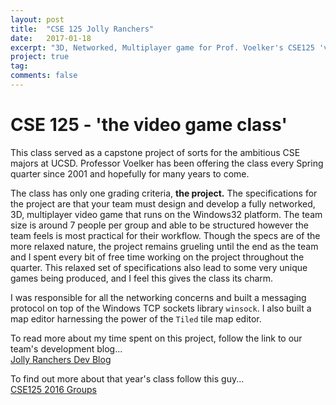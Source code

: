 ```yaml
---
layout: post
title:  "CSE 125 Jolly Ranchers"
date:   2017-01-18
excerpt: "3D, Networked, Multiplayer game for Prof. Voelker's CSE125 'video game class'."
project: true
tag:
comments: false
---
```


# CSE 125 - 'the video game class'

This class served as a capstone project of sorts for the ambitious CSE majors at UCSD. Professor Voelker has been offering the class every Spring quarter since 2001 and hopefully for many years to come. 

The class has only one grading criteria, **the project.** The specifications for the project are that your team must design and develop a fully networked, 3D, multiplayer video game that runs on the Windows32 platform. The team size is around 7 people per group and able to be structured however the team feels is most practical for their workflow. Though the specs are of the more relaxed nature, the project remains grueling until the end as the team and I spent every bit of free time working on the project throughout the quarter. This relaxed set of specifications also lead to some very unique games being produced, and I feel this gives the class its charm.

I was responsible for all the networking concerns and built a messaging protocol on top of the Windows TCP sockets library `winsock`. I also built a map editor harnessing the power of the `Tiled` tile map editor.

To read more about my time spent on this project, follow the link to our team's development blog... <br>
<a href="http://cse125.ucsd.edu/2016/cse125g5/">Jolly Ranchers Dev Blog</a>

To find out more about that year's class follow this guy...<br>
<a href="http://cse125.ucsd.edu/2016/groups.html">CSE125 2016 Groups</a>
